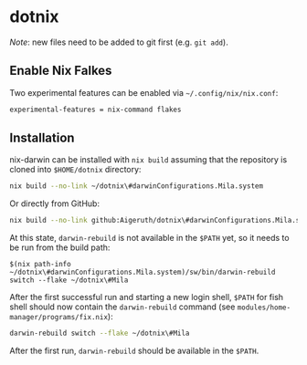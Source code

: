 # dotnix

_Note_: new files need to be added to git first (e.g. `git add`).

## Enable Nix Falkes

Two experimental features can be enabled via `~/.config/nix/nix.conf`:

```sh
experimental-features = nix-command flakes
```

## Installation

nix-darwin can be installed with `nix build` assuming that the
repository is cloned into `$HOME/dotnix` directory:

```sh
nix build --no-link ~/dotnix\#darwinConfigurations.Mila.system
```

Or directly from GitHub:

```sh
nix build --no-link github:Aigeruth/dotnix\#darwinConfigurations.Mila.system
```

At this state, `darwin-rebuild` is not available in the `$PATH` yet, so
it needs to be run from the build path:

```
$(nix path-info ~/dotnix\#darwinConfigurations.Mila.system)/sw/bin/darwin-rebuild switch --flake ~/dotnix\#Mila
```

After the first successful run and starting a new login shell, `$PATH`
for fish shell should now contain the `darwin-rebuild` command
(see `modules/home-manager/programs/fix.nix`):

```sh
darwin-rebuild switch --flake ~/dotnix\#Mila
```

After the first run, `darwin-rebuild` should be available in the `$PATH`.
